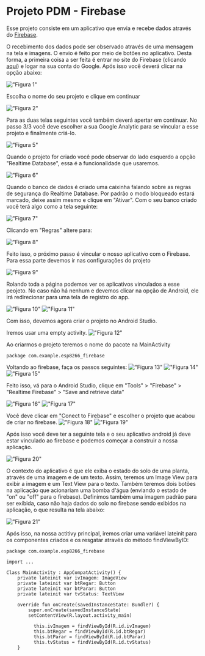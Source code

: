 # Projeto PDM - Firebase

Esse projeto consiste em um aplicativo que envia e recebe dados através do [Firebase](https://rockcontent.com/br/blog/firebase/). 

O recebimento dos dados pode ser observado através de uma mensagem na tela e imagens. O envio é feito por meio de botões no aplicativo. Desta forma, a primeira coisa a ser feita é entrar no site do Firebase (clicando [aqui](https://firebase.google.com)) e logar na sua conta do Google. Após isso você deverá clicar na opção abaixo:

!["Figura 1"](./img/img_03.jpg)

Escolha o nome do seu projeto e clique em continuar 

!["Figura 2"](./img/img_04.jpg)

Para as duas telas seguintes você também deverá apertar em continuar. No passo 3/3 você deve escolher a sua Google Analytic para se vincular a esse projeto e finalmente criá-lo.

!["Figura 5"](./img/img_05.jpg)

Quando o projeto for criado você pode observar do lado esquerdo a opção "Realtime Database", essa é a funcionalidade que usaremos. 

!["Figura 6"](./img/img_06.jpg)

Quando o banco de dados é criado uma caixinha falando sobre as regras de segurança do Realtime Database. Por padrão o modo bloqueado estará marcado, deixe assim mesmo e clique em "Ativar". Com o seu banco criado você terá algo como a tela seguinte:

!["Figura 7"](./img/img_07.jpg)

Clicando em "Regras" altere para:

!["Figura 8"](./img/img_08.jpg)

Feito isso, o próximo passo é vincular o nosso aplicativo com o Firebase. Para essa parte devemos ir nas configurações do projeto

!["Figura 9"](./img/img_09.jpg)

Rolando toda a página podemos ver os aplicativos vinculados a esse peojeto. No caso não há nenhum e devemos clicar na opção de Android, ele irá redirecionar para uma tela de registro do app.

!["Figura 10"](./img/img_10.jpg)
!["Figura 11"](./img/img_11.jpg)


Com isso, devemos agora criar o projeto no Android Studio.

Iremos usar uma empty activity. 
!["Figura 12"](./img/img_1.jpg)

Ao criarmos o projeto teremos o nome do pacote na MainActivity
``` (change)>
package com.example.esp8266_firebase
```
Voltando ao firebase, faça os passos seguintes:
!["Figura 13"](./img/img_12.jpg)
!["Figura 14"](./img/img_13.jpg)
!["Figura 15"](./img/img_14.jpg)

Feito isso, vá para o Android Studio, clique em "Tools" > "Firebase" > "Realtime Firebase" > "Save and retrieve data"

!["Figura 16"](./img/img_15.jpg)
!["Figura 17"](./img/img_16.jpg)

Você deve clicar em "Conect to Firebase" e escolher o projeto que acabou de criar no firebase.
!["Figura 18"](./img/img_17.jpg)
!["Figura 19"](./img/img_18.jpg)


Após isso você deve ter a seguinte tela e o seu aplicativo android já deve estar vinculado ao firebase e podemos começar a construir a nossa aplicação.

!["Figura 20"](./img/img_19.jpg)


O contexto do aplicativo é que ele exiba o estado do solo de uma planta, através de uma imagem e de um texto. Assim, teremos um Image View para exibir a imagem e um Text View para o texto. Também teremos dois botões na aplicação que acionariam uma bomba d'água (enviando o estado de "on" ou "off" para o firebase). Definimos também uma imagem padrão para ser exibida, caso não haja dados do solo no firebase sendo exibidos na aplicação, o que resulta na tela abaixo:

!["Figura 21"](./img/img_2.jpg)

Após isso, na nossa actitivy principal, iremos criar uma variável lateinit para os componentes criados e os resgatar através do método findViewByID:

``` (change):
package com.example.esp8266_firebase

import ...

Class MainActivity : AppCompatActivity() {
    private lateinit var ivImagem: ImageView
    private lateinit var btRegar: Button
    private lateinit var btParar: Button
    private lateinit var tvStatus: TextView

    override fun onCreate(savedInstanceState: Bundle?) {
        super.onCreate(savedInstanceState)
        setContentView(R.layout.activity_main)

          this.ivImagem = findViewById(R.id.ivImagem)
          this.btRegar = findViewById(R.id.btRegar)
          this.btParar = findViewById(R.id.btParar)
          this.tvStatus = findViewById(R.id.tvStatus)
    }     
```


